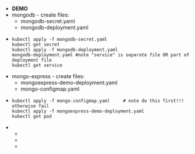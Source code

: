 - **DEMO**
- mongodb - create files:
	- mongodb-secret.yaml
	- mongodb-deployment.yaml
- ```
  kubectl apply -f mongodb-secret.yaml
  kubectl get secret
  kubectl apply -f mongodb-deployment.yaml
  mongodb-deployment.yaml #note "service" is separate file OR part of deployment file
  kubectl get service
  ```
- mongo-express - create files:
	- mongoexpress-demo-deployment.yaml
	- mongo-configmap.yaml
- ```
  kubectl apply -f mongo-configmap.yaml		# note do this first!!! otherwise fail
  kubectl apply -f mongoexpress-demo-deployment.yaml
  kubectl get pod
  ```
-
	-
	-
	-